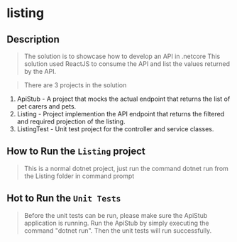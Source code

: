 # listing
## Description 
> The solution is to showcase how to develop an API in .netcore
This solution used ReactJS to consume the API and list the values returned by the API.

>There are 3 projects in the solution
1. ApiStub - A project that mocks the actual endpoint that returns the list of pet carers and pets.
2. Listing - Project implemention the API endpoint that returns the filtered and required projection of the listing. 
3. ListingTest - Unit test project for the controller and service classes.

## How to Run the `Listing` project
> This is a normal dotnet project, just run the command 
dotnet run from the Listing folder in command prompt

## Hot to Run the `Unit Tests` 
> Before the unit tests can be run, please make sure the ApiStub application is running.
Run the ApiStub by simply executing the command "dotnet run".
Then the unit tests will run successfully.
